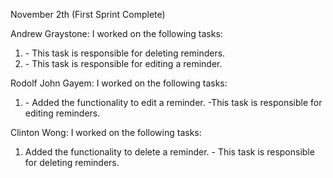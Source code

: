 November 2th (First Sprint Complete)

Andrew Graystone:
I worked on the following tasks:

1. <Delete a reminder> - This task is responsible for deleting reminders.
2. <Edit a reminder> - This task is responsible for editing a reminder.

Rodolf John Gayem:
I worked on the following tasks:

1. <Edit a reminder> - Added the functionality to edit a reminder. -This task is responsible for editing reminders.

Clinton Wong:
I worked on the following tasks:

1. <Delete a reminder> Added the functionality to delete a reminder. - This task is responsible for deleting reminders.
